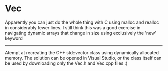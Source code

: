 # Vec

Apparently you can just do the whole thing with C using malloc and realloc in considerably fewer lines. I still think this was a good exercise in navigating dynamic arrays that change in size using exclusively the 'new' keyword

----------------

Atempt at recreating the C++ std::vector class using dynamically allocated memory.
The solution can be opened in Visual Studio, or the class itself can be used by downloading only the Vec.h and Vec.cpp files :)
